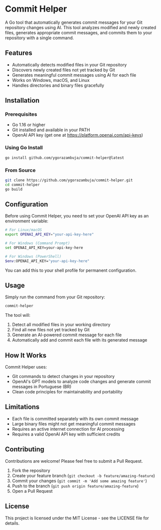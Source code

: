 # Commit Helper

A Go tool that automatically generates commit messages for your Git repository changes using AI. This tool analyzes modified and newly created files, generates appropriate commit messages, and commits them to your repository with a single command.

## Features

- Automatically detects modified files in your Git repository
- Discovers newly created files not yet tracked by Git
- Generates meaningful commit messages using AI for each file
- Works on Windows, macOS, and Linux
- Handles directories and binary files gracefully

## Installation

### Prerequisites

- Go 1.16 or higher
- Git installed and available in your PATH
- OpenAI API key (get one at https://platform.openai.com/api-keys)

### Using Go Install

```bash
go install github.com/ygorazambuja/commit-helper@latest
```

### From Source

```bash
git clone https://github.com/ygorazambuja/commit-helper.git
cd commit-helper
go build
```

## Configuration

Before using Commit Helper, you need to set your OpenAI API key as an environment variable:

```bash
# For Linux/macOS
export OPENAI_API_KEY="your-api-key-here"

# For Windows (Command Prompt)
set OPENAI_API_KEY=your-api-key-here

# For Windows (PowerShell)
$env:OPENAI_API_KEY="your-api-key-here"
```

You can add this to your shell profile for permanent configuration.

## Usage

Simply run the command from your Git repository:

```bash
commit-helper
```

The tool will:
1. Detect all modified files in your working directory
2. Find all new files not yet tracked by Git
3. Generate an AI-powered commit message for each file
4. Automatically add and commit each file with its generated message

## How It Works

Commit Helper uses:
- Git commands to detect changes in your repository
- OpenAI's GPT models to analyze code changes and generate commit messages in Portuguese (BR)
- Clean code principles for maintainability and portability

## Limitations

- Each file is committed separately with its own commit message
- Large binary files might not get meaningful commit messages
- Requires an active internet connection for AI processing
- Requires a valid OpenAI API key with sufficient credits

## Contributing

Contributions are welcome! Please feel free to submit a Pull Request.

1. Fork the repository
2. Create your feature branch (`git checkout -b feature/amazing-feature`)
3. Commit your changes (`git commit -m 'Add some amazing feature'`)
4. Push to the branch (`git push origin feature/amazing-feature`)
5. Open a Pull Request

## License

This project is licensed under the MIT License - see the LICENSE file for details.
